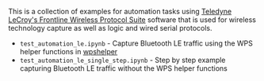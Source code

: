 This is a collection of examples for automation tasks using [Teledyne LeCroy's Frontline Wireless Protocol Suite](https://www.teledynelecroy.com/support/softwaredownload/psgdocuments.aspx?standardid=2&mseries=671) software that is used for wireless technology capture as well as logic and wired serial protocols.

* `test_automation_le.ipynb` - Capture Bluetooth LE traffic using the WPS helper functions in [wpshelper](https://github.com/potto216/wpshelper)
* `test_automation_le_single_step.ipynb` - Step by step example capturing Bluetooth LE traffic without the WPS helper functions 